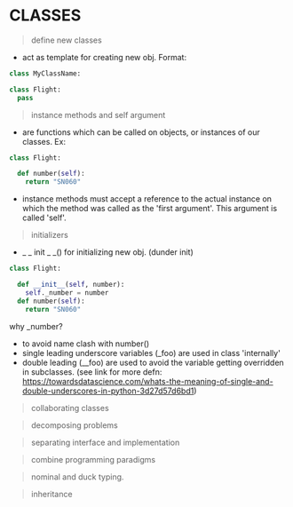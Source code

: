 # CLASSES

> define new classes
 - act as template for creating new obj.
 Format:
```python 
class MyClassName:
```
```python 
class Flight:
  pass
```
> instance methods and self argument
- are functions which can be called on objects, or instances of our classes.
Ex:
```python 
class Flight:

  def number(self):
    return "SN060"
```
- instance methods must accept a reference to the actual 
instance on which the method was called as the
'first argument'. This argument is called 'self'.

> initializers
- _ _ init _ _() for initializing new obj. (dunder init)

```python 
class Flight:

  def __init__(self, number):
    self._number = number
  def number(self):
    return "SN060"
```
why _number?
- to avoid name clash with number()
- single leading underscore variables (_foo) are used in class 'internally'
- double leading (__foo) are used to avoid the variable getting overridden in subclasses. (see link for more defn: https://towardsdatascience.com/whats-the-meaning-of-single-and-double-underscores-in-python-3d27d57d6bd1)

> collaborating classes

> decomposing problems

> separating interface and implementation

> combine programming paradigms

> nominal and duck typing.

> inheritance
